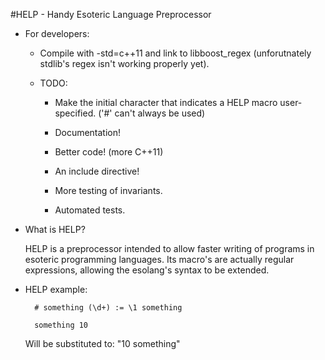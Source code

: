 #HELP - Handy Esoteric Language Preprocessor

* For developers:

	* Compile with -std=c++11 and link to libboost_regex (unforutnately stdlib's regex isn't working properly yet).

	* TODO:

		* Make the initial character that indicates a HELP macro user-specified. ('#' can't always be used)
        
		* Documentation!
        
		* Better code! (more C++11)
        
		* An include directive!

		* More testing of invariants.

		* Automated tests.

* What is HELP?
    
	HELP is a preprocessor intended to allow faster writing of programs in esoteric programming languages.
	Its macro's are actually regular expressions, allowing the esolang's syntax to be extended.

* HELP example:

		# something (\d+) := \1 something

		something 10

	Will be substituted to: "10 something"
